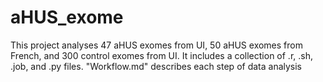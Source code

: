 # aHUS_exome
This project analyses 47 aHUS exomes from UI, 50 aHUS exomes from French, and 300 control exomes from UI.
It includes a collection of .r, .sh, .job, and .py files.
"Workflow.md" describes each step of data analysis
